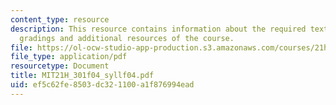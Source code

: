 ```yaml
---
content_type: resource
description: This resource contains information about the required textbooks, course
  gradings and additional resources of the course.
file: https://ol-ocw-studio-app-production.s3.amazonaws.com/courses/21h-301-the-ancient-world-greece-fall-2004/ef5c62fe8503dc321100a1f876994ead_MIT21H_301f04_syllf04.pdf
file_type: application/pdf
resourcetype: Document
title: MIT21H_301f04_syllf04.pdf
uid: ef5c62fe-8503-dc32-1100-a1f876994ead
---
```

